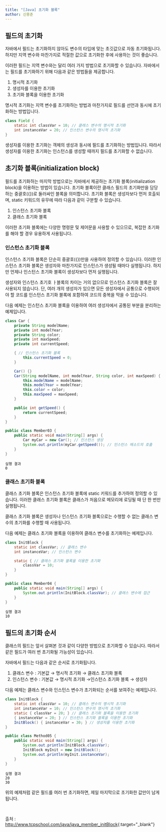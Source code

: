 ```yaml
---
title: "[Java] 초기화 블록"
author: 신용준
---
```


## 필드의 초기화

자바에서 필드는 초기화하지 않아도 변수의 타입에 맞는 초깃값으로 자동 초기화됩니다.
하지만 지역 변수와 마찬가지로 적절한 값으로 초기화한 후에 사용하는 것이 좋습니다.

이러한 필드는 지역 변수와는 달리 여러 가지 방법으로 초기화할 수 있습니다.
자바에서는 필드를 초기화하기 위해 다음과 같은 방법들을 제공합니다.

1. 명시적 초기화
2. 생성자를 이용한 초기화
3. 초기화 블록을 이용한 초기화

명시적 초기화는 지역 변수를 초기화하는 방법과 마찬가지로 필드를 선언과 동시에 초기화하는 방법입니다.

```java
class Field {
    static int classVar = 10; // 클래스 변수의 명시적 초기화
    int instanceVar = 20; // 인스턴스 변수의 명시적 초기화
}
```

생성자를 이용한 초기화는 객체의 생성과 동시에 필드를 초기화하는 방법입니다.
따라서 생성자를 이용한 초기화는 인스턴스를 생성할 때까지 필드를 초기화할 수 없습니다.

## 초기화 블록(initialization block)

필드를 초기화하는 마지막 방법으로는 자바에서 제공하는 초기화 블록(initialization block)을 이용하는 방법이 있습니다.
초기화 블록이란 클래스 필드의 초기화만을 담당하는 중괄호({})로 둘러싸인 블록을 의미합니다.
초기화 블록은 생성자보다 먼저 호출되며, static 키워드의 유무에 따라 다음과 같이 구분할 수 있습니다.

1. 인스턴스 초기화 블록
2. 클래스 초기화 블록

이러한 초기화 블록에는 다양한 명령문 및 제어문을 사용할 수 있으므로, 복잡한 초기화를 해야 할 경우 유용하게 사용됩니다.

### 인스턴스 초기화 블록

인스턴스 초기화 블록은 단순히 중괄호({})만을 사용하여 정의할 수 있습니다.
이러한 인스턴스 초기화 블록은 생성자와 마찬가지로 인스턴스가 생성될 때마다 실행됩니다.
하지만 언제나 인스턴스 초기화 블록이 생성자보다 먼저 실행됩니다.

생성자와 인스턴스 초기호 ㅏ블록의 차이는 거의 없으므로 인스턴스 초기화 블록은 잘 사용되지 않습니다.
단, 여러 개의 생성자가 있으면 모든 생성자에서 공통으로 수행되어야 할 코드를 인스턴스 초기화 블록에 포함하여 코드의 중복을 막을 수 있습니다.

다음 예제는 인스턴스 초기화 블록을 이용하여 여러 생성자에서 공통된 부분을 분리하는 예제입니다.

```java
class Car {
    private String modelName;
    private int modelYear;
    private String color;
    private int maxSpeed;
    private int currentSpeed;

    { // 인스턴스 초기화 블록
        this.currentSpeed = 0;
    }

    Car() {}
    Car(String modelName, int modelYear, String color, int maxSpeed) {
        this.modelName = modelName;
        this.modelYear = modelYear;
        this.color = color;
        this.maxSpeed = maxSpeed;
    }

    public int getSpeed() {
        return currentSpeed;
    }
}

public class Member03 {
    public static void main(String[] args) {
        Car myCar = new Car(); // 인스턴스 생성
        System.out.println(myCar.getSpeed()); // 인스턴스 메소드의 호출
    }
}
```

```
실행 결과
0
```

### 클래스 초기화 블록

클래스 초기화 블록은 인스턴스 초기화 블록에 static 키워드를 추가하여 정의할 수 있습니다.
이러한 클래스 초기화 블록은 클래스가 처음으로 메모리에 로딩될 때 단 한 번만 실행됩니다.

클래스 초기화 블록은 생성자나 인스턴스 초기화 블록으로는 수행할 수 없는 클래스 변수의 초기화를 수행할 때 사용됩니다.

다음 예제는 클래스 초기화 블록을 이용하여 클래스 변수를 초기화하는 예제입니다.

```java
class InitBlock {
    static int classVar; // 클래스 변수
    int instanceVar; // 인스턴스 변수

    static { // 클래스 초기화 블록을 이용한 초기화
        classVar = 10;
    }
}

public class Member04 {
    public static void main(String[] args) {
        System.out.println(InitBlock.classVar); // 클래스 변수에 접근
    }
}
```

```
실행 결과
10
```

## 필드의 초기화 순서

클래스의 필드는 앞서 살펴본 것과 같이 다양한 방법으로 초기화할 수 있습니다.
따라서 같은 필드가 여러 번 초기화될 가능성이 있습니다.

자바에서 필드는 다음과 같은 순서로 초기화됩니다.

1. 클래스 변수 : 기본값 → 명시적 초기화 → 클래스 초기화 블록
2. 인스턴스 변수 : 기본값 → 명시적 초기화 →인스턴스 초기화 블록 → 생성자

다음 예제는 클래스 변수와 인스턴스 변수가 초기화되는 순서를 보여주는 예제입니다.

```java
class InitBlock {
    static int classVar = 10; // 클래스 변수의 명시적 초기화
    int instanceVar = 10; // 인스턴스 변수의 명시적 초기화
    static { classVar = 20; } // 클래스 초기화 블록을 이용한 초기화
    { instanceVar = 20; } // 인스턴스 초기화 블록을 이용한 초기화
    InitBlock() { instanceVar = 30; } // 생성자를 이용한 초기화
}

public class Method05 {
    public static void main(String[] args) {
        System.out.println(InitBlock.classVar);
        InitBlock myInit = new InitBlock();
        System.out.println(myInit.instanceVar);
    }
}
```

```
실행 결과
20
30
```

위의 예제처럼 같은 필드를 여러 번 초기화하면, 제일 마지막으로 초기화한 값만이 남게 됩니다.

<br>

출처 : <http://www.tcpschool.com/java/java_member_initBlock>{:target="_blank"}